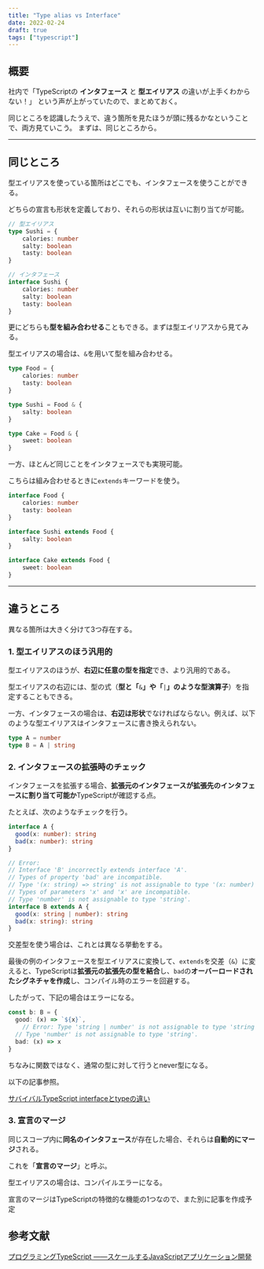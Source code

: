 ```yaml
---
title: "Type alias vs Interface"
date: 2022-02-24
draft: true
tags: ["typescript"]
---
```

## 概要
社内で「TypeScriptの **インタフェース** と **型エイリアス** の違いが上手くわからない！」 という声が上がっていたので、まとめておく。

同じところを認識したうえで、違う箇所を見たほうが頭に残るかなということで、両方見ていこう。
まずは、同じところから。

---
## 同じところ
型エイリアスを使っている箇所はどこでも、インタフェースを使うことができる。

どちらの宣言も形状を定義しており、それらの形状は互いに割り当てが可能。

```typescript
// 型エイリアス
type Sushi = {
	calories: number
	salty: boolean
	tasty: boolean
}

// インタフェース
interface Sushi {
	calories: number
	salty: boolean
	tasty: boolean
}
```

更にどちらも**型を組み合わせる**こともできる。まずは型エイリアスから見てみる。

型エイリアスの場合は、`&`を用いて型を組み合わせる。

```typescript
type Food = {
	calories: number
	tasty: boolean
}

type Sushi = Food & {
	salty: boolean
}

type Cake = Food & {
	sweet: boolean
}
```

一方、ほとんど同じことをインタフェースでも実現可能。

こちらは組み合わせるときに`extends`キーワードを使う。

```typescript
interface Food {
	calories: number
	tasty: boolean
}

interface Sushi extends Food {
	salty: boolean
}

interface Cake extends Food {
	sweet: boolean
}
```

---
## 違うところ
異なる箇所は大きく分けて3つ存在する。
### 1. 型エイリアスのほう汎用的
型エイリアスのほうが、**右辺に任意の型を指定**でき、より汎用的である。

型エイリアスの右辺には、型の式（**型と「**`&`**」や「**`|`**」のような型演算子**）を指定することもできる。

一方、インタフェースの場合は、**右辺は形状**でなければならない。例えば、以下のような型エイリアスはインタフェースに書き換えられない。

```typescript
type A = number
type B = A | string
```

### 2. インタフェースの拡張時のチェック
インタフェースを拡張する場合、**拡張元のインタフェースが拡張先のインタフェースに割り当て可能か**TypeScriptが確認する点。

たとえば、次のようなチェックを行う。

```typescript
interface A {
  good(x: number): string
  bad(x: number): string
}

// Error: 
// Interface 'B' incorrectly extends interface 'A'.
// Types of property 'bad' are incompatible.
// Type '(x: string) => string' is not assignable to type '(x: number) => string'.
// Types of parameters 'x' and 'x' are incompatible.
// Type 'number' is not assignable to type 'string'.
interface B extends A {
  good(x: string | number): string
  bad(x: string): string
}
```

交差型を使う場合は、これとは異なる挙動をする。

最後の例のインタフェースを型エイリアスに変換して、`extends`を交差（`&`）に変えると、TypeScriptは**拡張元の拡張先の型を結合**し、`bad`の**オーバーロードされたシグネチャを作成**し、コンパイル時のエラーを回避する。

したがって、下記の場合はエラーになる。
```typescript
const b: B = {
  good: (x) => `${x}`,
	// Error: Type 'string | number' is not assignable to type 'string'.
  // Type 'number' is not assignable to type 'string'.
  bad: (x) => x
}
```
ちなみに関数ではなく、通常の型に対して行うとnever型になる。

以下の記事参照。

[サバイバルTypeScript interfaceとtypeの違い](https://typescriptbook.jp/reference/object-oriented/interface/interface-vs-type-alias#%E3%83%97%E3%83%AD%E3%83%91%E3%83%86%E3%82%A3%E3%81%AE%E3%82%AA%E3%83%BC%E3%83%90%E3%83%BC%E3%83%A9%E3%82%A4%E3%83%89)

### 3. 宣言のマージ
同じスコープ内に**同名のインタフェース**が存在した場合、それらは**自動的にマージ**される。

これを「**宣言のマージ**」と呼ぶ。

型エイリアスの場合は、コンパイルエラーになる。

宣言のマージはTypeScriptの特徴的な機能の1つなので、また別に記事を作成予定

## 参考文献
[プログラミングTypeScript ――スケールするJavaScriptアプリケーション開発](https://www.oreilly.co.jp/books/9784873119045/)
